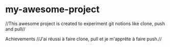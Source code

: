 # my-awesome-project
//This awesome project is created to experiment git notions like clone, push and pull//

Achievements
//J'ai réussi à faire clone, pull et je m'apprête à faire push.//